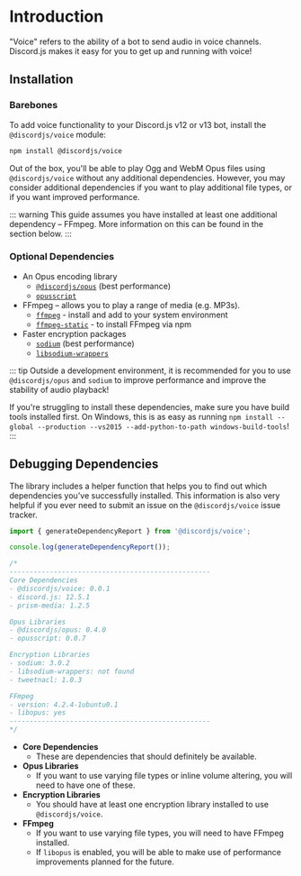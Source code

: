 # Introduction

"Voice" refers to the ability of a bot to send audio in voice channels. Discord.js makes it easy for you to get up and running with voice!

## Installation

### Barebones

To add voice functionality to your Discord.js v12 or v13 bot, install the `@discordjs/voice` module:

```bash
npm install @discordjs/voice
```

Out of the box, you'll be able to play Ogg and WebM Opus files using `@discordjs/voice` without any additional dependencies. However, you may consider additional dependencies if you want to play additional file types, or if you want improved performance.

::: warning
This guide assumes you have installed at least one additional dependency – FFmpeg. More information on this can be found in the
section below.
:::

### Optional Dependencies

- An Opus encoding library
  - [`@discordjs/opus`](https://github.com/discordjs/opus) (best performance)
  - [`opusscript`](https://github.com/abalabahaha/opusscript/)
- FFmpeg – allows you to play a range of media (e.g. MP3s).
  - [`ffmpeg`](https://ffmpeg.org/) - install and add to your system environment
  - [`ffmpeg-static`](https://www.npmjs.com/package/ffmpeg-static) - to install FFmpeg via npm
- Faster encryption packages
  - [`sodium`](https://www.npmjs.com/package/sodium) (best performance)
  - [`libsodium-wrappers`](https://www.npmjs.com/package/libsodium-wrappers)

::: tip
Outside a development environment, it is recommended for you to use `@discordjs/opus` and `sodium` to improve performance and improve the stability of audio playback!

If you're struggling to install these dependencies, make sure you have build tools installed first. On Windows, this is as easy as running `npm install --global --production --vs2015 --add-python-to-path windows-build-tools`!
:::

## Debugging Dependencies

The library includes a helper function that helps you to find out which dependencies you've successfully installed. This information is also very helpful if you ever need to submit an issue on the `@discordjs/voice` issue tracker.

```ts
import { generateDependencyReport } from '@discordjs/voice';

console.log(generateDependencyReport());

/*
--------------------------------------------------
Core Dependencies
- @discordjs/voice: 0.0.1
- discord.js: 12.5.1
- prism-media: 1.2.5

Opus Libraries
- @discordjs/opus: 0.4.0
- opusscript: 0.0.7

Encryption Libraries
- sodium: 3.0.2
- libsodium-wrappers: not found
- tweetnacl: 1.0.3

FFmpeg
- version: 4.2.4-1ubuntu0.1
- libopus: yes
--------------------------------------------------
*/
```

- **Core Dependencies**
  - These are dependencies that should definitely be available.
- **Opus Libraries**
  - If you want to use varying file types or inline volume altering, you will need to have one of these.
- **Encryption Libraries**
  - You should have at least one encryption library installed to use `@discordjs/voice`.
- **FFmpeg**
  - If you want to use varying file types, you will need to have FFmpeg installed.
  - If `libopus` is enabled, you will be able to make use of performance improvements planned for the future.
